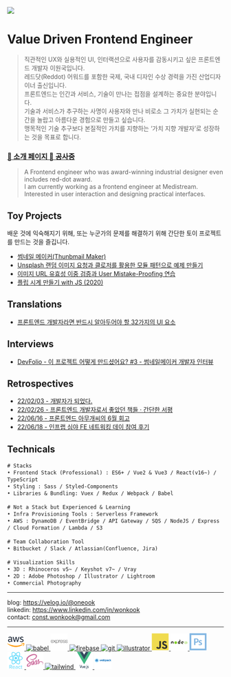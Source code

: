 ![](https://media-exp2.licdn.com/dms/image/C4D16AQExcQTfJXDHMg/profile-displaybackgroundimage-shrink_350_1400/0/1654188588458?e=1660176000&v=beta&t=Fn26cNHT0NHFhARD_7kVblGfC_1BWPNH1UDyBHCfNDA)

# Value Driven Frontend Engineer

> 직관적인 UX와 실용적인 UI, 인터랙션으로 사용자를 감동시키고 싶은 프론트엔드 개발자 이원국입니다.   
> 레드닷(Reddot) 어워드를 포함한 국제, 국내 디자인 수상 경력을 가진 산업디자이너 출신입니다.   
> 프론트엔드는 인간과 서비스, 기술이 만나는 접점을 설계하는 중요한 분야입니다.  
> 기술과 서비스가 추구하는 사명이 사용자와 만나 비로소 그 가치가 실현되는 순간을 놀랍고 아름다운 경험으로 만들고 싶습니다.  
> 맹목적인 기술 추구보다 본질적인 가치를 지향하는 ‘가치 지향 개발자’로 성장하는 것을 목표로 합니다.  

### [🚧 소개 페이지 🚧 공사중](https://wonkooklee.github.io/gatsby-start-blog/)
  
> A Frontend engineer who was award-winning industrial designer even includes red-dot award.  
I am currently working as a frontend engineer at Medistream.  
Interested in user interaction and designing practical interfaces.    

## Toy Projects
배운 것에 익숙해지기 위해, 또는 누군가의 문제를 해결하기 위해 간단한 토이 프로젝트를 만드는 것을 즐깁니다.
- [썸네일 메이커(Thunbmail Maker)](https://velog.io/@oneook/%EC%8D%B8%EB%84%A4%EC%9D%BC-%EB%A9%94%EC%9D%B4%EC%BB%A4Thumbnail-Maker-Toy-Project)
- [Unsplash 랜덤 이미지 요청과 클로저를 활용한 모듈 패턴으로 예제 만들기](https://velog.io/@oneook/%EB%8B%B9%EC%8B%A0%EC%9D%98-%ED%83%9C%EA%B7%B8%EB%8A%94-%EB%AC%B4%EC%97%87%EC%9D%B8%EA%B0%80%EC%9A%94-Toy-Project)
- [이미지 URL 유효성 이중 검증과 User Mistake-Proofing 연습](https://velog.io/@oneook/%EC%9D%B4%EB%AF%B8%EC%A7%80-URL-%EC%9C%A0%ED%9A%A8%EC%84%B1-%EA%B2%80%EC%A6%9D%EA%B3%BC-%ED%81%B4%EB%A6%BD%EB%B3%B4%EB%93%9C%EC%97%90%EC%84%9C-%ED%85%8D%EC%8A%A4%ED%8A%B8-%EA%B0%80%EC%A0%B8%EC%98%A4%EA%B8%B0-%EC%97%B0%EC%8A%B5)
- [플립 시계 만들기 with JS (2020)](https://velog.io/@oneook/%ED%94%8C%EB%A6%BD-%EC%8B%9C%EA%B3%84-%EB%A7%8C%EB%93%A4%EA%B8%B0-with-JS-Split-Flap-Project)

## Translations
- [프론트엔드 개발자라면 반드시 알아두어야 할 32가지의 UI 요소](https://velog.io/@oneook/%ED%94%84%EB%A1%A0%ED%8A%B8%EC%97%94%EB%93%9C-%EA%B0%9C%EB%B0%9C%EC%9E%90%EB%9D%BC%EB%A9%B4-%EB%B0%98%EB%93%9C%EC%8B%9C-%EC%95%8C%EC%95%84%EB%91%90%EC%96%B4%EC%95%BC-%ED%95%A0-32%EA%B0%80%EC%A7%80%EC%9D%98-UI-%EC%9A%94%EC%86%8C-%EB%B2%88%EC%97%AD)

## Interviews
- [DevFolio - 이 프로젝트 어떻게 만드셨어요? #3 - 썸네일메이커 개발자 인터뷰](https://devfolio.kr/magazine/7)

## Retrospectives
- [22/02/03 - 개발자가 되었다.](https://velog.io/@oneook/%EA%B0%9C%EB%B0%9C%EC%9E%90%EA%B0%80-%EB%90%98%EC%97%88%EB%8B%A4)
- [22/02/26 - 프론트엔드 개발자로서 좋았던 책들 · 간단한 서평](https://velog.io/@oneook/%ED%94%84%EB%A1%A0%ED%8A%B8%EC%97%94%EB%93%9C-%EA%B0%9C%EB%B0%9C%EC%9E%90%EB%A1%9C%EC%84%9C-%EC%A2%8B%EC%95%98%EB%8D%98-%EC%B1%85%EB%93%A4-%EA%B0%84%EB%8B%A8%ED%95%9C-%EC%84%9C%ED%8F%89)
- [22/06/16 - 프론트엔드 아무개씨의 6월 회고](https://velog.io/@oneook/%ED%94%84%EB%A1%A0%ED%8A%B8%EC%97%94%EB%93%9C-%EC%95%84%EB%AC%B4%EA%B0%9C%EC%94%A8%EC%9D%98-6%EC%9B%94-%ED%9A%8C%EA%B3%A0)
- [22/06/18 - 인프랩 심야 FE 네트워킹 데이 참여 후기](https://velog.io/@oneook/%EC%9D%B8%ED%94%84%EB%9E%A9-FE-%EB%84%A4%ED%8A%B8%EC%9B%8C%ED%82%B9-%EB%8D%B0%EC%9D%B4%EC%97%90-%EB%8B%A4%EB%85%80%EC%99%94%EC%8A%B5%EB%8B%88%EB%8B%A4)

## Technicals
```
# Stacks
• Frontend Stack (Professional) : ES6+ / Vue2 & Vue3 / React(v16~) / TypeScript
• Styling : Sass / Styled-Components
• Libraries & Bundling: Vuex / Redux / Webpack / Babel

# Not a Stack but Experienced & Learning
• Infra Provisioning Tools : Serverless Framework
• AWS : DynamoDB / EventBridge / API Gateway / SQS / NodeJS / Express / Cloud Formation / Lambda / S3

# Team Collaboration Tool
• Bitbucket / Slack / Atlassian(Confluence, Jira)

# Visualization Skills
• 3D : Rhinoceros v5~ / Keyshot v7~ / Vray
• 2D : Adobe Photoshop / Illustrator / Lightroom
• Commercial Photography
```

---

blog: https://velog.io/@oneook  
linkedin: https://www.linkedin.com/in/wonkook  
contact: const.wonkook@gmail.com

---

<p align="left"> <a href="https://aws.amazon.com" target="_blank" rel="noreferrer"> <img src="https://raw.githubusercontent.com/devicons/devicon/master/icons/amazonwebservices/amazonwebservices-original-wordmark.svg" alt="aws" width="40" height="40"/> </a> <a href="https://babeljs.io/" target="_blank" rel="noreferrer"> <img src="https://www.vectorlogo.zone/logos/babeljs/babeljs-icon.svg" alt="babel" width="40" height="40"/> </a> <a href="https://expressjs.com" target="_blank" rel="noreferrer"> <img src="https://raw.githubusercontent.com/devicons/devicon/master/icons/express/express-original-wordmark.svg" alt="express" width="40" height="40"/> </a> <a href="https://firebase.google.com/" target="_blank" rel="noreferrer"> <img src="https://www.vectorlogo.zone/logos/firebase/firebase-icon.svg" alt="firebase" width="40" height="40"/> </a> <a href="https://git-scm.com/" target="_blank" rel="noreferrer"> <img src="https://www.vectorlogo.zone/logos/git-scm/git-scm-icon.svg" alt="git" width="40" height="40"/> </a> <a href="https://www.adobe.com/in/products/illustrator.html" target="_blank" rel="noreferrer"> <img src="https://www.vectorlogo.zone/logos/adobe_illustrator/adobe_illustrator-icon.svg" alt="illustrator" width="40" height="40"/> </a> <a href="https://developer.mozilla.org/en-US/docs/Web/JavaScript" target="_blank" rel="noreferrer"> <img src="https://raw.githubusercontent.com/devicons/devicon/master/icons/javascript/javascript-original.svg" alt="javascript" width="40" height="40"/> </a> <a href="https://nodejs.org" target="_blank" rel="noreferrer"> <img src="https://raw.githubusercontent.com/devicons/devicon/master/icons/nodejs/nodejs-original-wordmark.svg" alt="nodejs" width="40" height="40"/> </a> <a href="https://www.photoshop.com/en" target="_blank" rel="noreferrer"> <img src="https://raw.githubusercontent.com/devicons/devicon/master/icons/photoshop/photoshop-line.svg" alt="photoshop" width="40" height="40"/> </a> <a href="https://reactjs.org/" target="_blank" rel="noreferrer"> <img src="https://raw.githubusercontent.com/devicons/devicon/master/icons/react/react-original-wordmark.svg" alt="react" width="40" height="40"/> </a> <a href="https://sass-lang.com" target="_blank" rel="noreferrer"> <img src="https://raw.githubusercontent.com/devicons/devicon/master/icons/sass/sass-original.svg" alt="sass" width="40" height="40"/> </a> <a href="https://tailwindcss.com/" target="_blank" rel="noreferrer"> <img src="https://www.vectorlogo.zone/logos/tailwindcss/tailwindcss-icon.svg" alt="tailwind" width="40" height="40"/> </a> <a href="https://vuejs.org/" target="_blank" rel="noreferrer"> <img src="https://raw.githubusercontent.com/devicons/devicon/master/icons/vuejs/vuejs-original-wordmark.svg" alt="vuejs" width="40" height="40"/> </a> <a href="https://webpack.js.org" target="_blank" rel="noreferrer"> <img src="https://raw.githubusercontent.com/devicons/devicon/d00d0969292a6569d45b06d3f350f463a0107b0d/icons/webpack/webpack-original-wordmark.svg" alt="webpack" width="40" height="40"/> </a> </p>

<!--
**wonkooklee/wonkooklee** is a ✨ _special_ ✨ repository because its `README.md` (this file) appears on your GitHub profile.

Here are some ideas to get you started:

- 🔭 I’m currently working on ...
- 🌱 I’m currently learning ...
- 👯 I’m looking to collaborate on ...
- 🤔 I’m looking for help with ...
- 💬 Ask me about ...
- 📫 How to reach me: ...
- 😄 Pronouns: ...
- ⚡ Fun fact: ...
-->

